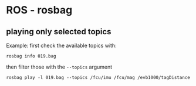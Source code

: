 # ROS - rosbag


## playing only selected topics

Example: first check the available topics with:
```
rosbag info 019.bag
```

then filter those with the `--topics` argument
```
rosbag play -l 019.bag --topics /fcu/imu /fcu/mag /evb1000/tagDistance
```
